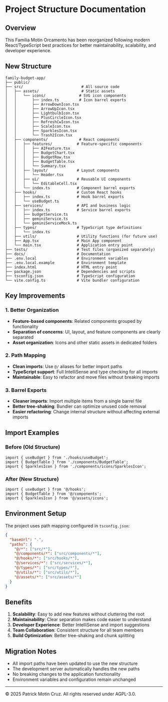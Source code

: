 # Project Structure Documentation

## Overview
This Familia Motin Orcamento  has been reorganized following modern React/TypeScript best practices for better maintainability, scalability, and developer experience.

## New Structure

```
family-budget-app/
├── public/
├── src/                          # All source code
│   ├── assets/                   # Static assets
│   │   └── icons/               # SVG icon components
│   │       ├── index.ts         # Icon barrel exports
│   │       ├── ArrowDownIcon.tsx
│   │       ├── ArrowUpIcon.tsx
│   │       ├── LightbulbIcon.tsx
│   │       ├── PlusCircleIcon.tsx
│   │       ├── RefreshCwIcon.tsx
│   │       ├── ScaleIcon.tsx
│   │       ├── SparklesIcon.tsx
│   │       └── Trash2Icon.tsx
│   ├── components/              # React components
│   │   ├── features/           # Feature-specific components
│   │   │   ├── AIFeature.tsx
│   │   │   ├── BudgetChart.tsx
│   │   │   ├── BudgetRow.tsx
│   │   │   ├── BudgetTable.tsx
│   │   │   └── Summary.tsx
│   │   ├── layout/             # Layout components
│   │   │   └── Header.tsx
│   │   ├── ui/                 # Reusable UI components
│   │   │   └── EditableCell.tsx
│   │   └── index.ts            # Component barrel exports
│   ├── hooks/                  # Custom React hooks
│   │   ├── index.ts            # Hook barrel exports
│   │   └── useBudget.ts
│   ├── services/               # API and business logic
│   │   ├── index.ts            # Service barrel exports
│   │   ├── budgetService.ts
│   │   ├── geminiService.ts
│   │   └── geminiServiceMock.ts
│   ├── types/                  # TypeScript type definitions
│   │   └── index.ts
│   ├── utils/                  # Utility functions (for future use)
│   ├── App.tsx                 # Main App component
│   └── main.tsx                # Application entry point
├── tests/                      # Test files (organized separately)
├── docs/                       # Documentation
├── .env.local                  # Environment variables
├── .env.local.example          # Environment template
├── index.html                  # HTML entry point
├── package.json                # Dependencies and scripts
├── tsconfig.json               # TypeScript configuration
└── vite.config.ts              # Vite bundler configuration
```

## Key Improvements

### 1. **Better Organization**
- **Feature-based components**: Related components grouped by functionality
- **Separation of concerns**: UI, layout, and feature components are clearly separated
- **Asset organization**: Icons and other static assets in dedicated folders

### 2. **Path Mapping**
- **Clean imports**: Use `@/` aliases for better import paths
- **TypeScript support**: Full IntelliSense and type checking for all imports
- **Maintainable**: Easy to refactor and move files without breaking imports

### 3. **Barrel Exports**
- **Cleaner imports**: Import multiple items from a single barrel file
- **Better tree-shaking**: Bundler can optimize unused code removal
- **Easier refactoring**: Change internal structure without affecting external imports

## Import Examples

### Before (Old Structure)
```tsx
import { useBudget } from './hooks/useBudget';
import { BudgetTable } from './components/BudgetTable';
import { SparklesIcon } from './components/icons/SparklesIcon';
```

### After (New Structure)
```tsx
import { useBudget } from '@/hooks';
import { BudgetTable } from '@/components';
import { SparklesIcon } from '@/assets/icons';
```

## Environment Setup

The project uses path mapping configured in `tsconfig.json`:

```json
{
  "baseUrl": ".",
  "paths": {
    "@/*": ["src/*"],
    "@/components/*": ["src/components/*"],
    "@/hooks/*": ["src/hooks/*"],
    "@/services/*": ["src/services/*"],
    "@/types/*": ["src/types/*"],
    "@/utils/*": ["src/utils/*"],
    "@/assets/*": ["src/assets/*"]
  }
}
```

## Benefits

1. **Scalability**: Easy to add new features without cluttering the root
2. **Maintainability**: Clear separation makes code easier to understand
3. **Developer Experience**: Better IntelliSense and import suggestions
4. **Team Collaboration**: Consistent structure for all team members
5. **Build Optimization**: Better tree-shaking and chunk splitting

## Migration Notes

- All import paths have been updated to use the new structure
- The development server automatically handles the new paths
- No breaking changes to the application functionality
- Environment variables and configuration remain unchanged

---

© 2025 Patrick Motin Cruz. All rights reserved under AGPL-3.0.